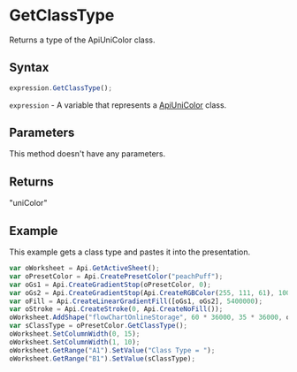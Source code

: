 # GetClassType

Returns a type of the ApiUniColor class.

## Syntax

```javascript
expression.GetClassType();
```

`expression` - A variable that represents a [ApiUniColor](../ApiUniColor.md) class.

## Parameters

This method doesn't have any parameters.

## Returns

"uniColor"

## Example

This example gets a class type and pastes it into the presentation.

```javascript editor-
var oWorksheet = Api.GetActiveSheet();
var oPresetColor = Api.CreatePresetColor("peachPuff");
var oGs1 = Api.CreateGradientStop(oPresetColor, 0);
var oGs2 = Api.CreateGradientStop(Api.CreateRGBColor(255, 111, 61), 100000);
var oFill = Api.CreateLinearGradientFill([oGs1, oGs2], 5400000);
var oStroke = Api.CreateStroke(0, Api.CreateNoFill());
oWorksheet.AddShape("flowChartOnlineStorage", 60 * 36000, 35 * 36000, oFill, oStroke, 0, 2 * 36000, 1, 3 * 36000);
var sClassType = oPresetColor.GetClassType();
oWorksheet.SetColumnWidth(0, 15);
oWorksheet.SetColumnWidth(1, 10);
oWorksheet.GetRange("A1").SetValue("Class Type = ");
oWorksheet.GetRange("B1").SetValue(sClassType);
```
